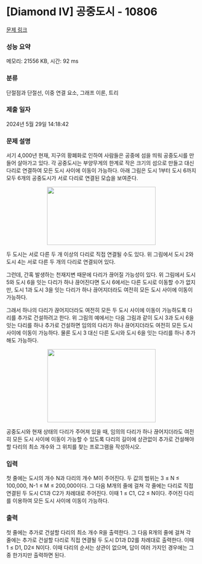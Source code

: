 # [Diamond IV] 공중도시 - 10806 

[문제 링크](https://www.acmicpc.net/problem/10806) 

### 성능 요약

메모리: 21556 KB, 시간: 92 ms

### 분류

단절점과 단절선, 이중 연결 요소, 그래프 이론, 트리

### 제출 일자

2024년 5월 29일 14:18:42

### 문제 설명

<p>서기 4,000년 현재, 지구의 황폐화로 인하여 사람들은 공중에 섬을 띄워 공중도시를 만들어 살아가고 있다. 각 공중도시는 부양무게의 한계로 작은 크기의 섬으로 만들고 대신 다리로 연결하여 모든 도시 사이에 이동이 가능하다. 아래 그림은 도시 1부터 도시 6까지 모두 6개의 공중도시가 서로 다리로 연결된 모습을 보여준다.</p>

<p style="text-align: center;"><img alt="" src="https://onlinejudgeimages.s3-ap-northeast-1.amazonaws.com/problem/10806/1.png" style="height:154px; width:288px"></p>

<p>두 도시는 서로 다른 두 개 이상의 다리로 직접 연결될 수도 있다. 위 그림에서 도시 2와 도시 4는 서로 다른 두 개의 다리로 연결되어 있다. </p>

<p>그런데, 간혹 발생하는 천재지변 때문에 다리가 끊어질 가능성이 있다. 위 그림에서 도시 5와 도시 6을 잇는 다리가 하나 끊어진다면 도시 6에서는 다른 도시로 이동할 수가 없지만, 도시 1과 도시 3을 잇는 다리가 하나 끊어지더라도 여전히 모든 도시 사이에 이동이 가능하다. </p>

<p>그래서 하나의 다리가 끊어지더라도 여전히 모든 두 도시 사이에 이동이 가능하도록 다리를 추가로 건설하려고 한다. 위 그림의 예에서는 다음 그림과 같이 도시 3과 도시 6을 잇는 다리를 하나 추가로 건설하면 임의의 다리가 하나 끊어지더라도 여전히 모든 도시 사이에 이동이 가능하다. 물론 도시 3 대신 다른 도시와 도시 6을 잇는 다리를 하나 추가해도 가능하다.</p>

<p style="text-align: center;"><img alt="" src="https://onlinejudgeimages.s3-ap-northeast-1.amazonaws.com/problem/10806/2.png" style="height:194px; width:287px"></p>

<p>공중도시와 현재 상태의 다리가 주어져 있을 때, 임의의 다리가 하나 끊어지더라도 여전히 모든 도시 사이에 이동이 가능할 수 있도록 다리의 길이에 상관없이 추가로 건설해야할 다리의 최소 개수와 그 위치를 찾는 프로그램을 작성하시오.</p>

### 입력 

 <p>첫 줄에는 도시의 개수 N과 다리의 개수 M이 주어진다. 두 값의 범위는 3 ≤ N ≤ 100,000, N-1 ≤ M ≤ 200,000이다. 그 다음 M개의 줄에 걸쳐 각 줄에는 다리로 직접 연결된 두 도시 C1과 C2가 차례대로 주어진다. 이때 1 ≤ C1, C2 ≤ N이다. 주어진 다리를 이용하여 모든 도시 사이에 이동이 가능하다.</p>

### 출력 

 <p>첫 줄에는 추가로 건설할 다리의 최소 개수 R을 출력한다. 그 다음 R개의 줄에 걸쳐 각 줄에는 추가로 건설할 다리로 직접 연결될 두 도시 D1과 D2를 차례대로 출력한다. 이때 1 ≤ D1, D2≤ N이다. 이때 다리의 순서는 상관이 없으며, 답이 여러 가지인 경우에는 그 중 한가지만 출력하면 된다.</p>

